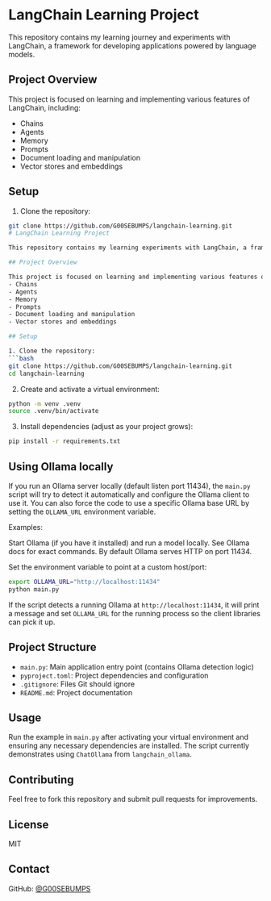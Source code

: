 # LangChain Learning Project

This repository contains my learning journey and experiments with LangChain, a framework for developing applications powered by language models.

## Project Overview

This project is focused on learning and implementing various features of LangChain, including:
- Chains
- Agents
- Memory
- Prompts
- Document loading and manipulation
- Vector stores and embeddings

## Setup

1. Clone the repository:
```bash
git clone https://github.com/G00SEBUMPS/langchain-learning.git
# LangChain Learning Project

This repository contains my learning experiments with LangChain, a framework for building applications powered by language models.

## Project Overview

This project is focused on learning and implementing various features of LangChain, including:
- Chains
- Agents
- Memory
- Prompts
- Document loading and manipulation
- Vector stores and embeddings

## Setup

1. Clone the repository:
```bash
git clone https://github.com/G00SEBUMPS/langchain-learning.git
cd langchain-learning
```

2. Create and activate a virtual environment:
```bash
python -m venv .venv
source .venv/bin/activate
```

3. Install dependencies (adjust as your project grows):
```bash
pip install -r requirements.txt
```

## Using Ollama locally

If you run an Ollama server locally (default listen port 11434), the `main.py` script will try to detect it automatically and configure the Ollama client to use it. You can also force the code to use a specific Ollama base URL by setting the `OLLAMA_URL` environment variable.

Examples:

Start Ollama (if you have it installed) and run a model locally. See Ollama docs for exact commands. By default Ollama serves HTTP on port 11434.

Set the environment variable to point at a custom host/port:
```bash
export OLLAMA_URL="http://localhost:11434"
python main.py
```

If the script detects a running Ollama at `http://localhost:11434`, it will print a message and set `OLLAMA_URL` for the running process so the client libraries can pick it up.

## Project Structure

- `main.py`: Main application entry point (contains Ollama detection logic)
- `pyproject.toml`: Project dependencies and configuration
- `.gitignore`: Files Git should ignore
- `README.md`: Project documentation

## Usage

Run the example in `main.py` after activating your virtual environment and ensuring any necessary dependencies are installed. The script currently demonstrates using `ChatOllama` from `langchain_ollama`.

## Contributing

Feel free to fork this repository and submit pull requests for improvements.

## License

MIT

## Contact

GitHub: [@G00SEBUMPS](https://github.com/G00SEBUMPS)